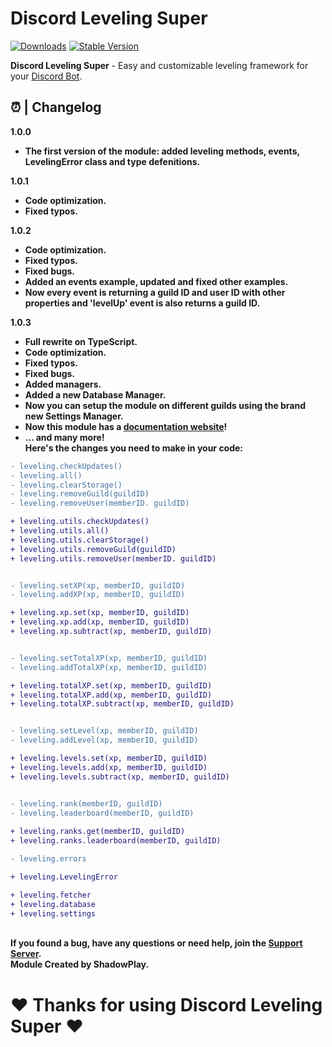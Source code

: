 # Discord Leveling Super

[![Downloads](https://img.shields.io/npm/dt/discord-leveling-super?style=for-the-badge)](https://www.npmjs.com/package/discord-leveling-super)
[![Stable Version](https://img.shields.io/npm/v/discord-leveling-super?style=for-the-badge)](https://www.npmjs.com/package/discord-leveling-super)

<b>Discord Leveling Super</b> - Easy and customizable leveling framework for your [Discord Bot](https://discord.js.org/#/).

## ⏰ | Changelog

<b>1.0.0</b>
<ul>
    <li><b>The first version of the module: added leveling methods, events, LevelingError class and type defenitions.</b></li>
</ul>
<b>1.0.1</b>
<ul>
    <li><b>Code optimization.</b></li>
    <li><b>Fixed typos.</b></li>
</ul>
<b>1.0.2</b>
<ul>
    <li><b>Code optimization.</b></li>
    <li><b>Fixed typos.</b></li>
    <li><b>Fixed bugs.</b></li>
    <li><b>Added an events example, updated and fixed other examples.</b></li>
    <li><b>Now every event is returning a guild ID and user ID with other properties and 'levelUp' event is also returns a guild ID.</b></li>
</ul>
<b>1.0.3</b>
<ul>
    <li><b>Full rewrite on TypeScript.</b></li>
    <li><b>Code optimization.</b></li>
    <li><b>Fixed typos.</b></li>
    <li><b>Fixed bugs.</b></li>
    <li><b>Added managers.</b></li>
    <li><b>Added a new Database Manager.</b></li>
    <li><b>Now you can setup the module on different guilds using the brand new Settings Manager.</b></li>
    <li><b>Now this module has a <a href="https://dls-docs.tk">documentation website</a>!</b></li>
    <li><b>... and many more!</b></li>
    <b>Here's the changes you need to make in your code:</b>
</ul>

```diff
- leveling.checkUpdates()
- leveling.all()
- leveling.clearStorage()
- leveling.removeGuild(guildID)
- leveling.removeUser(memberID. guildID)

+ leveling.utils.checkUpdates()
+ leveling.utils.all()
+ leveling.utils.clearStorage()
+ leveling.utils.removeGuild(guildID)
+ leveling.utils.removeUser(memberID. guildID)


- leveling.setXP(xp, memberID, guildID)
- leveling.addXP(xp, memberID, guildID)

+ leveling.xp.set(xp, memberID, guildID)
+ leveling.xp.add(xp, memberID, guildID)
+ leveling.xp.subtract(xp, memberID, guildID)


- leveling.setTotalXP(xp, memberID, guildID)
- leveling.addTotalXP(xp, memberID, guildID)

+ leveling.totalXP.set(xp, memberID, guildID)
+ leveling.totalXP.add(xp, memberID, guildID)
+ leveling.totalXP.subtract(xp, memberID, guildID)


- leveling.setLevel(xp, memberID, guildID)
- leveling.addLevel(xp, memberID, guildID)

+ leveling.levels.set(xp, memberID, guildID)
+ leveling.levels.add(xp, memberID, guildID)
+ leveling.levels.subtract(xp, memberID, guildID)


- leveling.rank(memberID, guildID)
- leveling.leaderboard(memberID, guildID)
    
+ leveling.ranks.get(memberID, guildID)
+ leveling.ranks.leaderboard(memberID, guildID)

- leveling.errors

+ leveling.LevelingError

+ leveling.fetcher
+ leveling.database
+ leveling.settings
```

<br>
<b>If you found a bug, have any questions or need help, join the <a href = "https://discord.gg/4pWKq8vUnb">Support Server</a>.</b>
<br>
<b>Module Created by ShadowPlay.</b>

# ❤️ Thanks for using Discord Leveling Super ❤️
